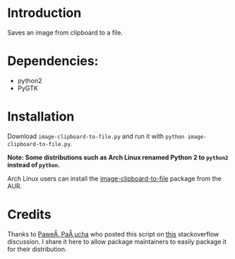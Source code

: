 # Introduction

Saves an image from clipboard to a file. 

# Dependencies:

* python2
* PyGTK

# Installation

Download `image-clipboard-to-file.py` and run it with `python image-clipboard-to-file.py`.

**Note: Some distributions such as Arch Linux renamed Python 2 to `python2` instead of `python`.**

Arch Linux users can install the [image-clipboard-to-file](https://aur.archlinux.org/packages/image-clipboard-to-file/) package from the AUR.

# Credits

Thanks to [PaweÅ‚ PaÅ‚ucha](http://stackoverflow.com/users/1624500/pawe%c5%82-pa%c5%82ucha) who posted this script on [this](http://stackoverflow.com/questions/6841532/linux-image-from-clipboard) stackoverflow discussion. I share it here to allow package maintainers to easily package it for their distribution.
